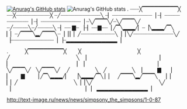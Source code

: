 [![Anurag's GitHub stats](https://github-readme-stats.vercel.app/api?username=funjockerIT)](https://github.com/anuraghazra/github-readme-stats)
![Anurag's GitHub stats](https://github-readme-stats.vercel.app/api?username=funjockerIT&show_icons=true&theme=dracula)
.
┈┈┈╳▔▔▔▔▔▔▔▔▔╳
┈┈╳┈┈┈┈┈┈┈┈┈┈┈╳
┈╱┈┈┈┈┈┈┈┈┈┈┈┈┈╲
┈▏┈┈┈┈┈┈┈┈┈┈┈┈┈▕
┈▏┈┈┈┈┈   ┈┈┈┈┈┈┈▕
┈▏┈┈┈┈┈┈┈┈┈┈┈┈┈▕
┈╲╱▔▔▔╲╱┈╲╱▔▔▔╲╱
┈╱┈┈┈┈┈╲┈╱┈┈┈┈┈╲
┈▏┈┈ ▇┈  ▕┈▏┈┈▇┈┈▕
╱▔╲▂▂▂╱▏┈▕╲▂▂▂╱▔╲
▏▏┈╱▔▔▔╲▂╱▔▔▔╲┈▕▕
▏▏╱┈┈┈┈┈┈┈┈┈┈┈╲▕▕
╲╱┈┈┈┈┈┈┈┈┈┈┈┈┈╲╱
▕┈┈┈┈┈┈┈┈┈┈┈┈┈┈▕
▕┈▂▂▂▂▂▂▂▂▂▂▂▂▂▕


.
   ╳▔▔▔▔▔▔▔▔▔╳
  ╳           ╳
 ╱             ╲
 ▏             ▕
 ▏               ▕
 ▏             ▕
 ╲╱▔▔▔╲╱ ╲╱▔▔▔╲╱
 ╱     ╲ ╱     ╲
 ▏   ▇   ▕ ▏  ▇  ▕
╱▔╲▂▂▂╱▏ ▕╲▂▂▂╱▔╲
▏▏ ╱▔▔▔╲▂╱▔▔▔╲ ▕▕
▏▏╱           ╲▕▕
╲╱             ╲╱
▕              ▕
▕ ▂▂▂▂▂▂▂▂▂▂▂▂▂▕


http://text-image.ru/news/news/simpsony_the_simpsons/1-0-87
<!--
**funjockerIT/funjockerIT** is a ✨ _special_ ✨ repository because its `README.md` (this file) appears on your GitHub profile.

Here are some ideas to get you started:

- 🔭 I’m currently working on ...
- 🌱 I’m currently learning ...
- 👯 I’m looking to collaborate on ...
- 🤔 I’m looking for help with ...
- 💬 Ask me about ...
- 📫 How to reach me: ...
- 😄 Pronouns: ...
- ⚡ Fun fact: ...
-->

